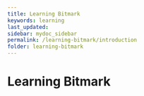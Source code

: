 ```yaml
---
title: Learning Bitmark
keywords: learning
last_updated: 
sidebar: mydoc_sidebar
permalink: /learning-bitmark/introduction
folder: learning-bitmark
---
```


# Learning Bitmark